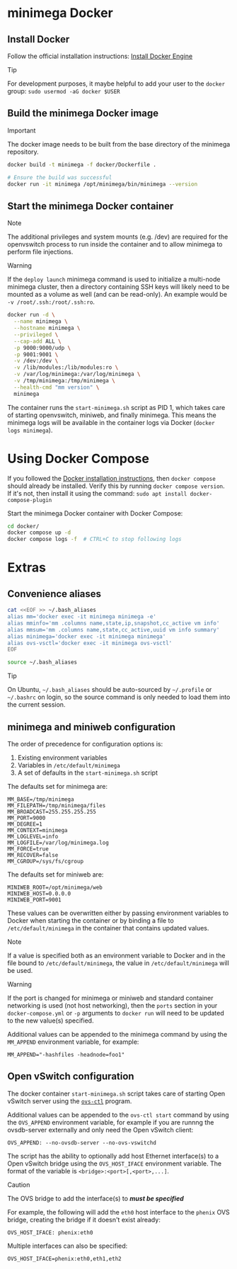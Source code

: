 # minimega Docker

## Install Docker

Follow the official installation instructions:
[Install Docker Engine](https://docs.docker.com/engine/install/)

> [!TIP]
> For development purposes, it maybe helpful to add your user to the `docker`
> group: `sudo usermod -aG docker $USER`

## Build the minimega Docker image

> [!IMPORTANT]
> The docker image needs to be built from the base directory of the minimega
> repository.

```bash
docker build -t minimega -f docker/Dockerfile .

# Ensure the build was successful
docker run -it minimega /opt/minimega/bin/minimega --version
```

## Start the minimega Docker container

> [!NOTE]
> The additional privileges and system mounts (e.g. /dev) are required for the
> openvswitch process to run inside the container and to allow minimega to
> perform file injections.

> [!WARNING]
> If the `deploy launch` minimega command is used to initialize a multi-node
> minimega cluster, then a directory containing SSH keys will likely need to be
> mounted as a volume as well (and can be read-only). An example would be
> `-v /root/.ssh:/root/.ssh:ro`.

```bash
docker run -d \
  --name minimega \
  --hostname minimega \
  --privileged \
  --cap-add ALL \
  -p 9000:9000/udp \
  -p 9001:9001 \
  -v /dev:/dev \
  -v /lib/modules:/lib/modules:ro \
  -v /var/log/minimega:/var/log/minimega \
  -v /tmp/minimega:/tmp/minimega \
  --health-cmd "mm version" \
  minimega
```

The container runs the `start-minimega.sh` script as PID 1, which takes care of
starting openvswitch, miniweb, and finally minimega. This means the minimega
logs will be available in the container logs via Docker (`docker logs minimega`).

# Using Docker Compose

If you followed the
[Docker installation instructions](https://docs.docker.com/engine/install/),
then `docker compose` should already be installed. Verify this by running
`docker compose version`. If it's not, then install it using the command:
`sudo apt install docker-compose-plugin`

Start the minimega Docker container with Docker Compose:

```bash
cd docker/
docker compose up -d
docker compose logs -f  # CTRL+C to stop following logs
```

# Extras

## Convenience aliases

```bash
cat <<EOF >> ~/.bash_aliases
alias mm='docker exec -it minimega minimega -e'
alias mminfo='mm .columns name,state,ip,snapshot,cc_active vm info'
alias mmsum='mm .columns name,state,cc_active,uuid vm info summary'
alias minimega='docker exec -it minimega minimega'
alias ovs-vsctl='docker exec -it minimega ovs-vsctl'
EOF

source ~/.bash_aliases
```

> [!TIP]
> On Ubuntu, `~/.bash_aliases` should be auto-sourced by `~/.profile` or
> `~/.bashrc` on login, so the source command is only needed to load them into
> the current session.

## minimega and miniweb configuration

The order of precedence for configuration options is:
1. Existing environment variables
2. Variables in `/etc/default/minimega`
3. A set of defaults in the `start-minimega.sh` script

The defaults set for minimega are:

```shell
MM_BASE=/tmp/minimega
MM_FILEPATH=/tmp/minimega/files
MM_BROADCAST=255.255.255.255
MM_PORT=9000
MM_DEGREE=1
MM_CONTEXT=minimega
MM_LOGLEVEL=info
MM_LOGFILE=/var/log/minimega.log
MM_FORCE=true
MM_RECOVER=false
MM_CGROUP=/sys/fs/cgroup
```

The defaults set for miniweb are:

```shell
MINIWEB_ROOT=/opt/minimega/web
MINIWEB_HOST=0.0.0.0
MINIWEB_PORT=9001
```

These values can be overwritten either by passing environment variables to
Docker when starting the container or by binding a file to
`/etc/default/minimega` in the container that contains updated values.

> [!NOTE]
> If a value is specified both as an environment variable to Docker and in
> the file bound to `/etc/default/minimega`, the value in
> `/etc/default/minimega` will be used.

> [!WARNING]
> If the port is changed for minimega or miniweb and standard container
> networking is used (not host networking), then the `ports` section in your
> `docker-compose.yml` or `-p` arguments to `docker run` will need to be updated
> to the new value(s) specified.

Additional values can be appended to the minimega command by using the
`MM_APPEND` environment variable, for example:

```shell
MM_APPEND="-hashfiles -headnode=foo1"
```

## Open vSwitch configuration

The docker container `start-minimega.sh` script takes care of starting
Open vSwitch server using the
[`ovs-ctl`](https://docs.openvswitch.org/en/latest/ref/ovs-ctl.8/) program.

Additional values can be appended to the `ovs-ctl start` command by using the
`OVS_APPEND` environment variable, for example if you are runnng the
ovsdb-server externally and only need the Open vSwitch client:

```shell
OVS_APPEND: --no-ovsdb-server --no-ovs-vswitchd
```

The script has the ability to optionally add host Ethernet interface(s) to a
Open vSwitch bridge using the `OVS_HOST_IFACE` environment variable. The format
of the variable is `<bridge>:<port>[,<port>,...]`.

> [!CAUTION]
> The OVS bridge to add the interface(s) to __*must be specified*__

For example, the following will add the `eth0` host interface to the `phenix`
OVS bridge, creating the bridge if it doesn't exist already:

```shell
OVS_HOST_IFACE: phenix:eth0
```

Multiple interfaces can also be specified:

```shell
OVS_HOST_IFACE=phenix:eth0,eth1,eth2
```
